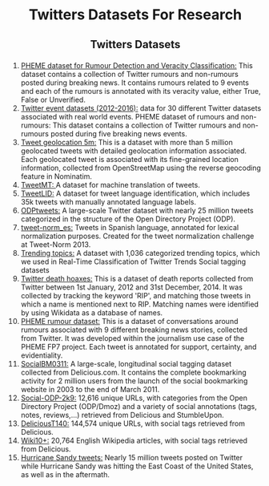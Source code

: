# <p align="center">Twitters Datasets For Research</p>

## <p align="center">Twitters Datasets</p>

1. <a href="https://figshare.com/articles/PHEME_dataset_for_Rumour_Detection_and_Veracity_Classification/6392078">PHEME dataset for Rumour Detection and Veracity Classification:</a> This dataset contains a collection of Twitter rumours and non-rumours posted during breaking news. It contains rumours related to 9 events and each of the rumours is annotated with its veracity value, either True, False or Unverified.
2. <a href="https://figshare.com/articles/Twitter_event_datasets_2012-2016_/5100460">Twitter event datasets (2012-2016):</a> data for 30 different Twitter datasets associated with real world events.
PHEME dataset of rumours and non-rumours: This dataset contains a collection of Twitter rumours and non-rumours posted during five breaking news events.
3. <a href="https://figshare.com/articles/Tweet_geolocation_5m/3168529">Tweet geolocation 5m:</a> This is a dataset with more than 5 million geolocated tweets with detailed geolocation information associated. Each geolocated tweet is associated with its fine-grained location information, collected from OpenStreetMap using the reverse geocoding feature in Nominatim.
4. <a href="http://komunitatea.elhuyar.org/tweetmt/resources/#Downloads">TweetMT: </a>A dataset for machine translation of tweets.
5. <a href="http://komunitatea.elhuyar.org/tweetlid/resources/#Downloads">TweetLID:</a> A dataset for tweet language identification, which includes 35k tweets with manually annotated language labels.
6. <a href="http://www.zubiaga.org/datasets/odptweets/">ODPtweets:</a> A large-scale Twitter dataset with nearly 25 million tweets categorized in the structure of the Open Directory Project (ODP).
7. <a href="http://komunitatea.elhuyar.org/tweet-norm/resources/#Downloads">tweet-norm_es:</a> Tweets in Spanish language, annotated for lexical normalization purposes. Created for the tweet normalization challenge at Tweet-Norm 2013.
8. <a href="http://nlp.uned.es/~damiano/datasets/TT-classification.html">Trending topics:</a> A dataset with 1,036 categorized trending topics, which we used in Real-Time Classification of Twitter Trends
Social tagging datasets
9. <a href="https://figshare.com/articles/Twitter_Death_Hoaxes_dataset/5688811">Twitter death hoaxes:</a> This is a dataset of death reports collected from Twitter between 1st January, 2012 and 31st December, 2014. It was collected by tracking the keyword 'RIP', and matching those tweets in which a name is mentioned next to RIP. Matching names were identified by using Wikidata as a database of names.
10. <a href="https://figshare.com/articles/PHEME_rumour_scheme_dataset_journalism_use_case/2068650">PHEME rumour dataset:</a> This is a dataset of conversations around rumours associated with 9 different breaking news stories, collected from Twitter. It was developed within the journalism use case of the PHEME FP7 project. Each tweet is annotated for support, certainty, and evidentiality.
11. <a href="http://www.zubiaga.org/datasets/socialbm0311/">SocialBM0311:</a> A large-scale, longitudinal social tagging dataset collected from Delicious.com. It contains the complete bookmarking activity for 2 million users from the launch of the social bookmarking website in 2003 to the end of March 2011.
12. <a href="http://www.zubiaga.org/datasets/socialodp2k9/">Social-ODP-2k9:</a> 12,616 unique URLs, with categories from the Open Directory Project (ODP/Dmoz) and a variety of social annotations (tags, notes, reviews,...) retrieved from Delicious and StumbleUpon.
13. <a href="http://www.zubiaga.org/datasets/delicioust140/">DeliciousT140:</a> 144,574 unique URLs, with social tags retrieved from Delicious.
14. <a href="http://www.zubiaga.org/datasets/wiki10+/">Wiki10+:</a> 20,764 English Wikipedia articles, with social tags retrieved from Delicious.
15. <a href="http://www.zubiaga.org/datasets/hurricane-sandy-tweets/">Hurricane Sandy tweets:</a> Nearly 15 million tweets posted on Twitter while Hurricane Sandy was hitting the East Coast of the United States, as well as in the aftermath.
